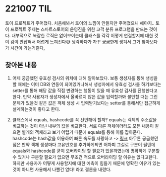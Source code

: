 # 221007 TIL
토이 프로젝트가 주어졌다. 처음해봐서 토이의 느낌이 안들지만 주어졌으니 해야지..
토이 프로젝트 주제는 스마트스토어의 운영진을 위한 고객 분류 프로그램을 만드는 것이다.
내부적으로 복잡한 로직은 없어보이는데 클래스를 각각 어떻게 연결할지에 대한 것이 감이 안잡혀서
어렵게 느껴진다😅
생각하다가 자꾸 궁금한게 생겨서 그거 찾아보다가 시간이 가는거같다,
<br/>

## 찾아본 내용
1. 어제 궁금했던 유효성 검사의 위치에 대해 알아보았다. 
보통 생성자를 통해 생성을 할 때에는 이미 DB와 연동이 되어있거나해서 생성자에서 유효성 검사를 
하기보다는 setter를 통해 해당 값을 직접 변경하는 행동이 있을 때 유효성 검사를 진행한다고 한다. 
만약 사용자가 생성자에서 올바르지 않은 값을 입력할까봐 불안할 때는 그런 문제가 있을것 같은 값은
객체 생성 시 입력받기보다는 setter를 통해서만 접근하게 설계하는것이 좋다고 한다.

2. 클래스에서 equals, hashcode를 꼭 선언해야 할까?
equals는 객체의 주소값을 비교하는 것이 아닌 내부의 값을 비교한다.
서로 다른 객체이더라도 모든 내용이 같으면 별개의 객체라고 보기 어렵기 때문에 equals를 통해 이를 잡아준다.
hashcode는 hash값을 이용하여 빠른 속도를 자랑하고
 -> [링크](https://tjdtls690.github.io/studycontents/java/2022-07-27-equals_hashcode/)
아무튼 궁금했던 점은 만약 객체 생성마다 고유번호를 추가하게되면 어차피 그걸로 구분이 될텐데 equals와 hashcode를
굳이 오버라이딩 할 필요가 있을까였는데 명확하게 구분할 수 있거나 구분할 필요가 없으면 무조건 적으로 오버라이딩
할 이유는 없다고한다.
하지만 사용자가 어떻게 사용할지에 대한 예측이 힘들기 때문에 명확한 이유가 있는것이 아니면 사용해서 나쁠건 없다!
라고 결론을 내렸다.
